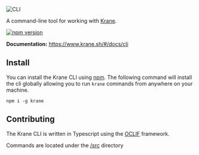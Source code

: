 ![CLI](https://res.cloudinary.com/biensupernice/image/upload/v1602471644/Marketing_-_Krane_CLI_zfw8vh.png)

A command-line tool for working with [Krane](https://krane.sh).

[![npm version](https://img.shields.io/npm/v/krane?color=green&label=npm)](https://www.npmjs.com/package/krane)

**Documentation:** https://www.krane.sh/#/docs/cli

## Install

You can install the Krane CLI using [npm](https://www.npmjs.com/). The following command will install the cli globally allowing you to run `krane` commands from anywhere on your machine.

```
npm i -g krane
```

## Contributing

The Krane CLI is written in Typescript using the [OCLIF](https://oclif.io/) framework.

Commands are located under the [/src](https://github.com/krane/cli/tree/master/src/commands) directory
